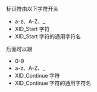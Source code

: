 标识符由以下字符开头

* a-z、A-Z、_
* XID_Start 字符
* XID_Start 字符的通用字符名

后面可以跟

* 0-9
* a-z、A-Z、_
* XID_Continue 字符
* XID_Continue 字符的通用字符名
